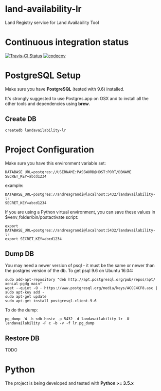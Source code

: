 # land-availability-lr
Land Registry service for Land Availability Tool

# Continuous integration status

[![Travis-CI Status](https://secure.travis-ci.org/alphagov/land-availability-lr.png?branch=master)](http://travis-ci.org/#!/alphagov/land-availability-lr)
[![codecov](https://codecov.io/gh/alphagov/land-availability-lr/branch/master/graph/badge.svg)](https://codecov.io/gh/alphagov/land-availability-lr)

# PostgreSQL Setup

Make sure you have **PostgreSQL** (tested with 9.6) installed.

It's strongly suggested to use Postgres.app on OSX and to install all the other
tools and dependencies using **brew**.

## Create DB

```
createdb landavailability-lr
```

# Project Configuration

Make sure you have this environment variable set:

```
DATABASE_URL=postgres://USERNAME:PASSWORD@HOST:PORT/DBNAME
SECRET_KEY=abcd1234
```

example:

```
DATABASE_URL=postgres://andreagrandi@localhost:5432/landavailability-lr
SECRET_KEY=abcd1234
```

If you are using a Python virtual environment, you can save these values in
$venv_folder/bin/postactivate script:

```
export DATABASE_URL=postgres://andreagrandi@localhost:5432/landavailability-lr
export SECRET_KEY=abcd1234
```

## Dump DB

You may need a newer version of psql - it must be the same or newer than the postgres version of the db. To get psql 9.6 on Ubuntu 16.04:

    sudo add-apt-repository "deb http://apt.postgresql.org/pub/repos/apt/ xenial-pgdg main"
    wget --quiet -O - https://www.postgresql.org/media/keys/ACCC4CF8.asc | sudo apt-key add -
    sudo apt-get update
    sudo apt-get install postgresql-client-9.6

To do the dump:

    pg_dump -W -h <db-host> -p 5432 -d landavailability-lr -U landavailability -F c -b -v -f lr.pg_dump

## Restore DB

TODO

# Python

The project is being developed and tested with **Python >= 3.5.x**
